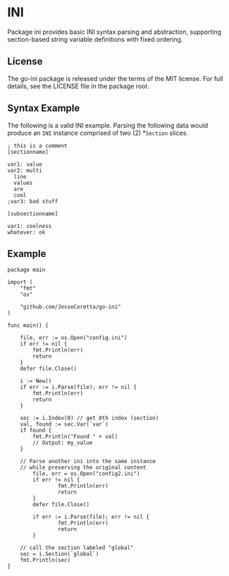 # INI

Package ini provides basic INI syntax parsing and abstraction, supporting
section-based string variable definitions with fixed ordering.

## License

The go-ini package is released under the terms of the MIT license.  For
full details, see the LICENSE file in the package root.

## Syntax Example

The following is a valid INI example. Parsing the following data would
produce an `INI` instance comprised of two (2) \*`Section` slices.

```
; this is a comment
[sectionname]

var1: value
var2: multi
  line
  values
  are
  cool
;var3: bad stuff

[subsectionname]

var1: coolness
whatever: ok
```

## Example

```
package main

import (
	"fmt"
	"os"

	"github.com/JesseCoretta/go-ini"
)

func main() {

	file, err := os.Open("config.ini")
	if err != nil {
		fmt.Println(err)
		return
	}
	defer file.Close()

	i := New()
	if err := i.Parse(file); err != nil {
		fmt.Println(err)
		return
	}

	sec := i.Index(0) // get 0th index (section)
	val, found := sec.Var(`var`)
	if found {
		fmt.Println("Found " + val)
		// Output: my_value
	}

	// Parse another ini into the same instance
	// while preserving the original content
        file, err = os.Open("config2.ini")
        if err != nil {
                fmt.Println(err)
                return
        }
        defer file.Close()

        if err := i.Parse(file); err != nil {
                fmt.Println(err)
                return
        }

	// call the section labeled "global"
	sec = i.Section(`global`)
	fmt.Println(sec)
}
```
